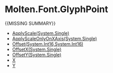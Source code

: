 ﻿  
# Molten.Font.GlyphPoint
{{MISSING SUMMARY}}
  
*  [ApplyScale(System.Single)](docs/Molten.Font/Molten/Font/GlyphPoint/ApplyScale.md)  
*  [ApplyScaleOnlyOnXAxis(System.Single)](docs/Molten.Font/Molten/Font/GlyphPoint/ApplyScaleOnlyOnXAxis.md)  
*  [Offset(System.Int16,System.Int16)](docs/Molten.Font/Molten/Font/GlyphPoint/Offset.md)  
*  [OffsetX(System.Single)](docs/Molten.Font/Molten/Font/GlyphPoint/OffsetX.md)  
*  [OffsetY(System.Single)](docs/Molten.Font/Molten/Font/GlyphPoint/OffsetY.md)  
*  [X](docs/Molten.Font/Molten/Font/GlyphPoint/X.md)  
*  [Y](docs/Molten.Font/Molten/Font/GlyphPoint/Y.md)